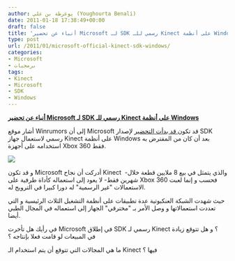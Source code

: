 ```yaml
---
author: يوغرطة بن علي (Youghourta Benali)
date: 2011-01-18 17:38:49+00:00
draft: false
title: 'أنباء عن تحضير Microsoft لـ SDK رسمي للـ Kinect على أنظمة Windows '
type: post
url: /2011/01/microsoft-official-kinect-sdk-windows/
categories:
- Microsoft
- برمجيات
tags:
- Kinect
- Microsoft
- SDK
- Windows
---
```


**[أنباء عن تحضير Microsoft لـ SDK رسمي للـ Kinect على أنظمة Windows](http://www.it-scoop.com/2011/01/microsoft-official-kinect-sdk-windows)**




أشار موقع Winrumors إلى أن Microsoft قد تكون[ قد بدأت التحضير](http://www.winrumors.com/microsoft-preparing-official-kinect-drivers-and-sdk-for-windows/) لإصدار SDK رسمي لاستعمال جهاز Kinect على أنظمة Windows بعد أن كان من المفترض به استخدامه على أجهزة Xbox 360 فقط.




[![](http://www.it-scoop.com/wp-content/uploads/2010/06/kinect-for-xbox-360.png)
](http://www.it-scoop.com/2011/01/microsoft-official-kinect-sdk-windows)


و قد تكون Microsoft أدركت أن نجاح Kinect  -والذي يتمثل في بيع 8 ملايين قطعة خلال شهرين فقط- لا يعود إلى استعماله كأداة طرفية على Xbox 360 فحسب و إنما لعبت الاستعمالات "غير الرسمية" له دورا كبيرا في الترويج له.

حيث شهدت الشبكة العنكبوتية عدة تطبيقات على أنظمة التشغيل الثلاث الرئيسية و التي تعددت استعمالاتها و وصل الأمر بـ "مخترقي" الجهاز إلى استعماله في المجال الطبي أيضا.

في رأيك هل تأخرت Microsoft في إطلاق SDK رسمي لـ Kinect ؟ و هل تتوقع زيادة في المبيعات لو قامت فعلا بإنتاجه ؟

ما هي المجالات التي تتوقع أن يتم استخدام الـ Kinect فيها ؟
